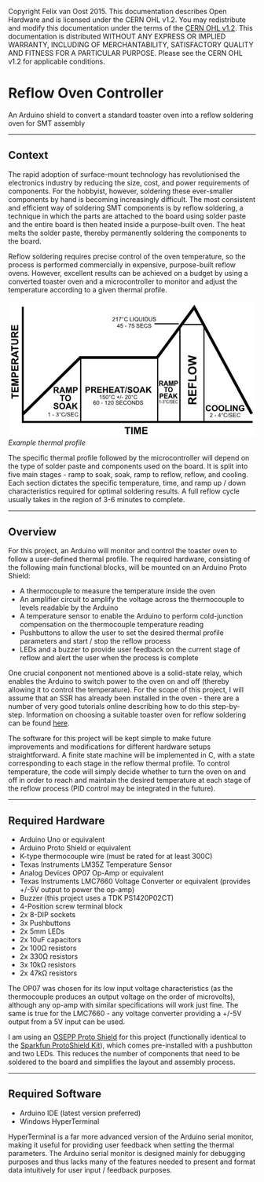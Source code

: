 Copyright Felix van Oost 2015.
This documentation describes Open Hardware and is licensed under the CERN OHL v1.2. You may redistribute and modify this 
documentation under the terms of the [CERN OHL v1.2](http://ohwr.org/cernohl). This documentation is distributed WITHOUT ANY 
EXPRESS OR IMPLIED WARRANTY, INCLUDING OF MERCHANTABILITY, SATISFACTORY QUALITY AND FITNESS FOR A PARTICULAR PURPOSE. Please 
see the CERN OHL v1.2 for applicable conditions.

# Reflow Oven Controller
An Arduino shield to convert a standard toaster oven into a reflow soldering oven for SMT assembly

----------
Context
----------

The rapid adoption of surface-mount technology has revolutionised the electronics industry by reducing the size, cost, and power requirements of components. For the hobbyist, however, soldering these ever-smaller components by hand is becoming increasingly difficult. The most consistent and efficient way of soldering SMT components is by reflow soldering, a technique in which the parts are attached to the board using solder paste and the entire board is then heated inside a purpose-built oven. The heat melts the solder paste, thereby permanently soldering the components to the board.

Reflow soldering requires precise control of the oven temperature, so the process is performed commercially in expensive, purpose-built reflow ovens. However, excellent results can be achieved on a budget by using a converted toaster oven and a microcontroller to monitor and adjust the temperature according to a given thermal profile.

![Image of example thermal profile](https://raw.githubusercontent.com/FelixVanOost/Reflow-Oven-Controller/master/References/Example%20Thermal%20Profile.JPG)
*Example thermal profile*

The specific thermal profile followed by the microcontroller will depend on the type of solder paste and components used on the board. It is split into five main stages - ramp to soak, soak, ramp to reflow, reflow, and cooling. Each section dictates the specific temperature, time, and ramp up / down characteristics required for optimal soldering results. A full reflow cycle usually takes in the region of 3-6 minutes to complete.

----------
Overview
----------

For this project, an Arduino will monitor and control the toaster oven to follow a user-defined thermal profile. The required hardware, consisting of the following main functional blocks, will be mounted on an Arduino Proto Shield:

- A thermocouple to measure the temperature inside the oven
- An amplifier circuit to amplify the voltage across the thermocouple to levels readable by the Arduino
- A temperature sensor to enable the Arduino to perform cold-junction compensation on the thermocouple temperature reading
- Pushbuttons to allow the user to set the desired thermal profile parameters and start / stop the reflow process
- LEDs and a buzzer to provide user feedback on the current stage of reflow and alert the user when the process is complete

One crucial conponent not mentioned above is a solid-state relay, which enables the Arduino to switch power to the oven on and off (thereby allowing it to control the temperature). For the scope of this project, I will assume that an SSR has already been installed in the oven - there are a number of very good tutorials online describing how to do this step-by-step. Information on choosing a suitable toaster oven for reflow soldering can be found [here](http://www.rocketscream.com/blog/2011/06/19/toaster-convection-or-infrared-oven/).

The software for this project will be kept simple to make future improvements and modifications for different hardware setups straightforward. A finite state machine will be implemented in C, with a state corresponding to each stage in the reflow thermal profile. To control temperature, the code will simply decide whether to turn the oven on and off in order to reach and maintain the desired temperature at each stage of the reflow process (PID control may be integrated in the future).

----------
Required Hardware
----------

- Arduino Uno or equivalent
- Arduino Proto Shield or equivalent
- K-type thermocouple wire (must be rated for at least 300C)
- Texas Instruments LM35Z Temperature Sensor
- Analog Devices OP07 Op-Amp or equivalent
- Texas Instruments LMC7660 Voltage Converter or equivalent (provides +/-5V output to power the op-amp)
- Buzzer (this project uses a TDK PS1420P02CT)
- 4-Position screw terminal block
- 2x 8-DIP sockets
- 3x Pushbuttons
- 2x 5mm LEDs
- 2x 10uF capacitors
- 2x 100Ω resistors
- 2x 330Ω resistors
- 3x 10kΩ resistors
- 2x 47kΩ resistors

The OP07 was chosen for its low input voltage characteristics (as the thermocouple produces an output voltage on the order of microvolts), although any op-amp with similar specifications will work just fine. The same is true for the LMC7660 - any voltage converter providing a +/-5V output from a 5V input can be used.

I am using an [OSEPP Proto Shield](http://osepp.com/products/shield-arduino-compatible/proto-shield/) for this project (functionally identical to the [Sparkfun ProtoShield Kit](https://www.sparkfun.com/products/7914)), which comes pre-installed with a pushbutton and two LEDs. This reduces the number of components that need to be soldered to the board and simplifies the layout and assembly process.

----------
Required Software
----------

- Arduino IDE (latest version preferred)
- Windows HyperTerminal

HyperTerminal is a far more advanced version of the Arduino serial monitor, making it useful for providing user feedback when setting the thermal parameters. The Arduino serial monitor is designed mainly for debugging purposes and thus lacks many of the features needed to present and format data intuitively for user input / feedback purposes.
